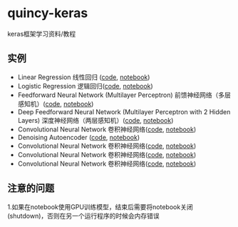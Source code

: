# quincy-keras
keras框架学习资料/教程


## 实例

* Linear Regression 线性回归 ([code](https://github.com/yanqiangmiffy/quincy-keras/blob/master/code/01_linear_regression.py), [notebook](https://github.com/yanqiangmiffy/quincy-keras/blob/master/notebook/01_linear_regression.ipynb))
* Logistic Regression 逻辑回归([code](https://github.com/yanqiangmiffy/quincy-keras/blob/master/code/02_logistic_regression.py), [notebook](https://github.com/yanqiangmiffy/quincy-keras/blob/master/notebook/02_logistic_regression.ipynb))
* Feedforward Neural Network (Multilayer Perceptron)  前馈神经网络（多层感知机）([code](https://github.com/yanqiangmiffy/quincy-keras/blob/master/code/03_net.py), [notebook](https://github.com/yanqiangmiffy/quincy-keras/blob/master/notebook/03_net.ipynb))
* Deep Feedforward Neural Network (Multilayer Perceptron with 2 Hidden Layers)   深度神经网络（两层感知机）([code](https://github.com/yanqiangmiffy/quincy-keras/blob/master/code/04_modern_net.py), [notebook](https://github.com/yanqiangmiffy/quincy-keras/blob/master/notebook/04_modern_net.ipynb))
* Convolutional Neural Network  卷积神经网络([code](https://github.com/yanqiangmiffy/quincy-keras/blob/master/code/05_convolutional_net.py), [notebook](https://github.com/yanqiangmiffy/quincy-keras/blob/master/notebook/05_convolutional_net.ipynb))
* Denoising Autoencoder ([code](https://github.com/yanqiangmiffy/quincy-keras/blob/master/code/06_autoencoder.py), [notebook](https://github.com/yanqiangmiffy/quincy-keras/blob/master/notebook/05_convolutional_net.ipynb))
* Convolutional Neural Network  卷积神经网络([code](https://github.com/yanqiangmiffy/quincy-keras/blob/master/code/07_lstm.py), [notebook](https://github.com/yanqiangmiffy/quincy-keras/blob/master/notebook/05_convolutional_net.ipynb))
* Convolutional Neural Network  卷积神经网络([code](https://github.com/yanqiangmiffy/quincy-keras/blob/master/code/08_tensorboard.py), [notebook](https://github.com/yanqiangmiffy/quincy-keras/blob/master/notebook/05_convolutional_net.ipynb))
* Convolutional Neural Network  卷积神经网络([code](https://github.com/yanqiangmiffy/quincy-keras/blob/master/code/09_save_restore_net.py), [notebook](https://github.com/yanqiangmiffy/quincy-keras/blob/master/notebook/05_convolutional_net.ipynb))


## 注意的问题

1.如果在notebook使用GPU训练模型，结束后需要将notebook关闭(shutdown)，否则在另一个运行程序的时候会内存错误
